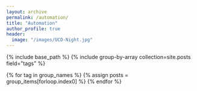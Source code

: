 ```yaml
---
layout: archive
permalink: /automation/
title: "Automation"
author_profile: true
header:
  image: "/images/UCD-Night.jpg"
---
```


{% include base_path %}
{% include group-by-array collection=site.posts field="tags" %}


{% for tag in group_names %}
  {% assign posts = group_items[forloop.index0] %}
{% endfor %}
